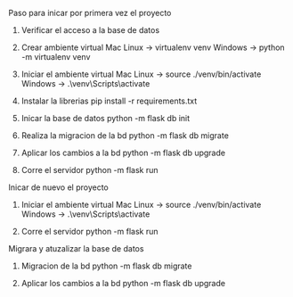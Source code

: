 Paso para inicar por primera vez el proyecto

1. Verificar el acceso a la base de datos

2. Crear ambiente virtual
    Mac Linux -> virtualenv venv
    Windows ->  python -m virtualenv venv

3. Iniciar el ambiente virtual
    Mac Linux -> source ./venv/bin/activate
    Windows -> .\venv\Scripts\activate

4. Instalar la librerias
    pip install -r requirements.txt

5. Inicar la base de datos 
    python -m flask db init

6. Realiza la migracion de la bd
    python -m flask db migrate

7. Aplicar los cambios a la bd
    python -m flask db upgrade

8. Corre el servidor
    python -m flask run


Inicar de nuevo el proyecto
1. Iniciar el ambiente virtual
    Mac Linux -> source ./venv/bin/activate
    Windows -> .\venv\Scripts\activate


2. Corre el servidor
    python -m flask run


Migrara y atuzalizar la base de datos
1. Migracion de la bd
    python -m flask db migrate

2. Aplicar los cambios a la bd
    python -m flask db upgrade
